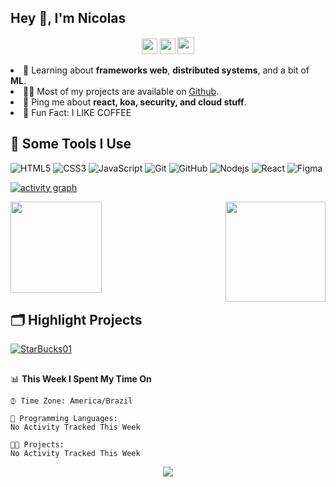 <h2>Hey 👋, I'm Nicolas</a></h2>
<p align="center">
  <a href="mailto:" target="nicolasvilmes@outlook.com"><img height="25" src = "https://img.shields.io/badge/gmail-c14438?&style=for-the-badge&logo=gmail&logoColor=white"></a>
  <a href="https://www.linkedin.com/in/nicolasvilmes/" target="https://www.linkedin.com/in/nicolasvilmes/"><img height="25" src = "https://img.shields.io/badge/-LinkedIn-0e76a8?style=for-the-badge&logo=Linkedin&logoColor=white"></a>
  <!-- <a href="" target="_blank"><img height="25" src = "https://img.shields.io/badge/Website-3b5998?style=for-the-badge&logo=google-chrome&logoColor=white"></a>
  <a href="https://twitter.com/" target="_blank"><img height="25" src = "https://img.shields.io/badge/-Twitter-00acee?style=for-the-badge&logo=Twitter&logoColor=white"></a> -->
  <a href="https://dev.to/" target="_blank"><img height="27" src = "https://img.shields.io/badge/DEV.TO-%230A0A0A.svg?&style=for-the-badge&logo=dev.to&logoColor=white"></a>

<!--
<img align="right" src="https://media1.giphy.com/media/13HgwGsXF0aiGY/giphy.gif" /> -->

<li>🧐 Learning about <strong>frameworks web</strong>, <strong>distributed systems</strong>, and a bit of <strong>ML</strong>.</li>
<li>👨‍💻 Most of my projects are available on <a href="https://github.com/NicolasVilmes">Github</a>.</li>
<li>💬 Ping me about <strong>react, koa, security, and cloud stuff</strong>.</li>
<li>🎉 Fun Fact: I LIKE COFFEE</li>
</ul>

<h2>🚀 Some Tools I Use</h2>


![HTML5](https://img.shields.io/badge/-HTML5-E34F26?style=flat-square&logo=html5&logoColor=white)
![CSS3](https://img.shields.io/badge/-CSS3-1572B6?style=flat-square&logo=css3)
![JavaScript](https://img.shields.io/badge/-JavaScript-F7DF1E?style=flat-square&logo=javascript&logoColor=black)
![Git](https://img.shields.io/badge/-Git-black?style=flat-square&logo=git)
![GitHub](https://img.shields.io/badge/-GitHub-181717?style=flat-square&logo=github)
![Nodejs](https://img.shields.io/badge/-Nodejs-339933?style=flat-square&logo=Node.js&logoColor=white)
![React](https://img.shields.io/badge/-React-61DAFB?style=flat-square&logo=react&logoColor=black)
![Figma](https://img.shields.io/badge/-Figma-F24E1E?style=flat-square&logo=figma&logoColor=white)

[![activity graph](https://activity-graph.herokuapp.com/graph?username=NicolasVilmes&custom_title=Nicolas%20activity%20graph&theme=dracula&hide_border=true)](https://github.com/ashutosh00710/github-readme-activity-graph)

 <img aling="left" margin-rigth="0px" height="146em" src="https://github-readme-stats.vercel.app/api?username=NicolasVilmes&bg_color=0D1117&title_color=f9826c&text_color=fdfdfd&icon_color=f9826c&show_icons=true&hide_border=true&&count_private=true&include_all_commits=true" />

  <img align="right" margin-left="0px" height="160em" src="https://github-readme-stats.vercel.app/api/top-langs/?username=NicolasVilmes&bg_color=0D1117&title_color=f9826c&text_color=fdfdfd&show_icons=true&hide_border=true&layout=compact" />
  </br>

## 🗂️ Highlight Projects

<a href="https://github.com/NicolasVilmes/">
  <img align="center" src="https://github-readme-stats.vercel.app/api/pin/?username=NicolasVilmes&repo=starbucks01&show_icons=true&line_height=27&title_color=6aa6f8&text_color=8a919a&icon_color=6aa6f8&bg_color=22272e" alt="StarBucks01" />
</a>

## 
📊 **This Week I Spent My Time On**

```text
⌚︎ Time Zone: America/Brazil

💬 Programming Languages: 
No Activity Tracked This Week

🐱‍💻 Projects: 
No Activity Tracked This Week

```


<p align="center">
  <img src="https://capsule-render.vercel.app/api?type=waving&color=gradient&height=60&section=footer"/>
</p>

